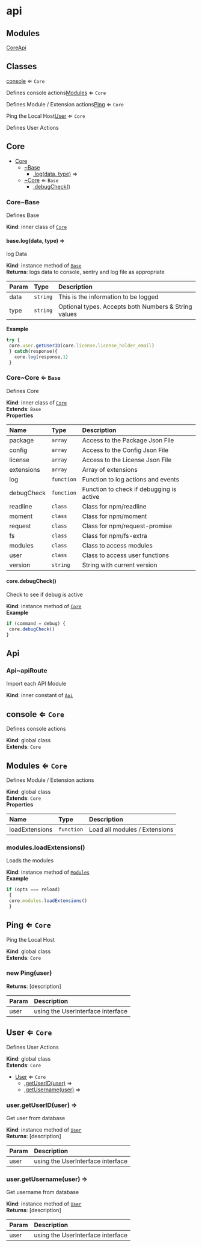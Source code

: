 # api

## Modules

[Core](api.md#module_Core)[Api](api.md#module_Api)

## Classes

[console](api.md#console) ⇐ `Core`

Defines console actions[Modules](api.md#Modules) ⇐ `Core`

Defines Module / Extension actions[Ping](api.md#Ping) ⇐ `Core`

Ping the Local Host[User](api.md#User) ⇐ `Core`

Defines User Actions

## Core

* [Core](api.md#module_Core)
  * [~Base](api.md#module_Core..Base)
    * [.log\(data, type\)](api.md#module_Core..Base+log) ⇒
  * [~Core](api.md#module_Core..Core) ⇐ `Base`
    * [.debugCheck\(\)](api.md#module_Core..Core+debugCheck)

### Core~Base

Defines Base

**Kind**: inner class of [`Core`](api.md#module_Core)  


#### base.log\(data, type\) ⇒

log Data

**Kind**: instance method of [`Base`](api.md#module_Core..Base)  
**Returns**: logs data to console, sentry and log file as appropriate

| Param | Type | Description |
| :--- | :--- | :--- |
| data | `string` | This is the information to be logged |
| type | `string` | Optional types. Accepts both Numbers & String values |

**Example**

```javascript
try {
 core.user.getUserID(core.license.license_holder_email)
 } catch(response){
   core.log(response,1)
 }
```

### Core~Core ⇐ `Base`

Defines Core

**Kind**: inner class of [`Core`](api.md#module_Core)  
**Extends**: `Base`  
**Properties**

| Name | Type | Description |
| :--- | :--- | :--- |
| package | `array` | Access to the Package Json File |
| config | `array` | Access to the Config Json File |
| license | `array` | Access to the License Json File |
| extensions | `array` | Array of extensions |
| log | `function` | Function to log actions and events |
| debugCheck | `function` | Function to check if debugging is active |
| readline | `class` | Class for npm/readline |
| moment | `class` | Class for npm/moment |
| request | `class` | Class for npm/request-promise |
| fs | `class` | Class for npm/fs-extra |
| modules | `class` | Class to access modules |
| user | `class` | Class to access user functions |
| version | `string` | String with current version |

#### core.debugCheck\(\)

Check to see if debug is active

**Kind**: instance method of [`Core`](api.md#module_Core..Core)  
**Example**

```javascript
if (command = debug) {
 core.debugCheck()
}
```

## Api

### Api~apiRoute

Import each API Module

**Kind**: inner constant of [`Api`](api.md#module_Api)  


## console ⇐ `Core`

Defines console actions

**Kind**: global class  
**Extends**: `Core`  


## Modules ⇐ `Core`

Defines Module / Extension actions

**Kind**: global class  
**Extends**: `Core`  
**Properties**

| Name | Type | Description |
| :--- | :--- | :--- |
| loadExtensions | `function` | Load all modules / Extensions |

### modules.loadExtensions\(\)

Loads the modules

**Kind**: instance method of [`Modules`](api.md#Modules)  
**Example**

```javascript
if (opts === reload)
 {
 core.modules.loadExtensions()
 }
```

## Ping ⇐ `Core`

Ping the Local Host

**Kind**: global class  
**Extends**: `Core`  


### new Ping\(user\)

**Returns**: \[description\]

| Param | Description |
| :--- | :--- |
| user | using the UserInterface interface |

## User ⇐ `Core`

Defines User Actions

**Kind**: global class  
**Extends**: `Core`

* [User](api.md#User) ⇐ `Core`
  * [.getUserID\(user\)](api.md#User+getUserID) ⇒
  * [.getUsername\(user\)](api.md#User+getUsername) ⇒

### user.getUserID\(user\) ⇒

Get user from database

**Kind**: instance method of [`User`](api.md#User)  
**Returns**: \[description\]

| Param | Description |
| :--- | :--- |
| user | using the UserInterface interface |

### user.getUsername\(user\) ⇒

Get username from database

**Kind**: instance method of [`User`](api.md#User)  
**Returns**: \[description\]

| Param | Description |
| :--- | :--- |
| user | using the UserInterface interface |

